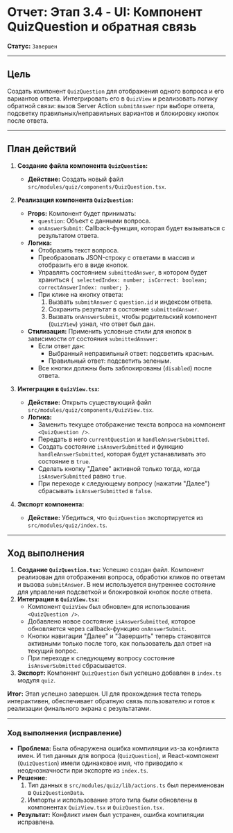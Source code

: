 # Отчет: Этап 3.4 - UI: Компонент QuizQuestion и обратная связь

**Статус:** `Завершен`

---

## Цель

Создать компонент `QuizQuestion` для отображения одного вопроса и его вариантов ответа. Интегрировать его в `QuizView` и реализовать логику обратной связи: вызов Server Action `submitAnswer` при выборе ответа, подсветку правильных/неправильных вариантов и блокировку кнопок после ответа.

---

## План действий

1.  **Создание файла компонента `QuizQuestion`:**
    - **Действие:** Создать новый файл `src/modules/quiz/components/QuizQuestion.tsx`.

2.  **Реализация компонента `QuizQuestion`:**
    - **Props:** Компонент будет принимать:
        - `question`: Объект с данными вопроса.
        - `onAnswerSubmit`: Callback-функция, которая будет вызываться с результатом ответа.
    - **Логика:**
        - Отобразить текст вопроса.
        - Преобразовать JSON-строку с ответами в массив и отобразить его в виде кнопок.
        - Управлять состоянием `submittedAnswer`, в котором будет храниться `{ selectedIndex: number; isCorrect: boolean; correctAnswerIndex: number; }`.
        - При клике на кнопку ответа:
            1. Вызвать `submitAnswer` с `question.id` и индексом ответа.
            2. Сохранить результат в состояние `submittedAnswer`.
            3. Вызвать `onAnswerSubmit`, чтобы родительский компонент (`QuizView`) узнал, что ответ был дан.
    - **Стилизация:** Применить условные стили для кнопок в зависимости от состояния `submittedAnswer`:
        - Если ответ дан:
            - Выбранный неправильный ответ: подсветить красным.
            - Правильный ответ: подсветить зеленым.
        - Все кнопки должны быть заблокированы (`disabled`) после ответа.

3.  **Интеграция в `QuizView.tsx`:**
    - **Действие:** Открыть существующий файл `src/modules/quiz/components/QuizView.tsx`.
    - **Логика:**
        - Заменить текущее отображение текста вопроса на компонент `<QuizQuestion />`.
        - Передать в него `currentQuestion` и `handleAnswerSubmitted`.
        - Создать состояние `isAnswerSubmitted` и функцию `handleAnswerSubmitted`, которая будет устанавливать это состояние в `true`.
        - Сделать кнопку "Далее" активной только тогда, когда `isAnswerSubmitted` равно `true`.
        - При переходе к следующему вопросу (нажатии "Далее") сбрасывать `isAnswerSubmitted` в `false`.

4.  **Экспорт компонента:**
    - **Действие:** Убедиться, что `QuizQuestion` экспортируется из `src/modules/quiz/index.ts`.

---

## Ход выполнения

1.  **Создание `QuizQuestion.tsx`:** Успешно создан файл. Компонент реализован для отображения вопроса, обработки кликов по ответам и вызова `submitAnswer`. В нем используется внутреннее состояние для управления подсветкой и блокировкой кнопок после ответа.
2.  **Интеграция в `QuizView.tsx`:**
    - Компонент `QuizView` был обновлен для использования `<QuizQuestion />`.
    - Добавлено новое состояние `isAnswerSubmitted`, которое обновляется через callback-функцию `onAnswerSubmit`.
    - Кнопки навигации "Далее" и "Завершить" теперь становятся активными только после того, как пользователь дал ответ на текущий вопрос.
    - При переходе к следующему вопросу состояние `isAnswerSubmitted` сбрасывается.
3.  **Экспорт:** Компонент `QuizQuestion` был успешно добавлен в `index.ts` модуля `quiz`.

**Итог:** Этап успешно завершен. UI для прохождения теста теперь интерактивен, обеспечивает обратную связь пользователю и готов к реализации финального экрана с результатами.

---

### **Ход выполнения (исправление)**

-   **Проблема:** Была обнаружена ошибка компиляции из-за конфликта имен. И тип данных для вопроса (`QuizQuestion`), и React-компонент (`QuizQuestion`) имели одинаковое имя, что приводило к неоднозначности при экспорте из `index.ts`.
-   **Решение:**
    1.  Тип данных в `src/modules/quiz/lib/actions.ts` был переименован в `QuizQuestionData`.
    2.  Импорты и использование этого типа были обновлены в компонентах `QuizView.tsx` и `QuizQuestion.tsx`.
-   **Результат:** Конфликт имен был устранен, ошибка компиляции исправлена.
